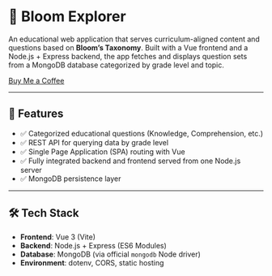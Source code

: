 # 📘 Bloom Explorer

An educational web application that serves curriculum-aligned content and questions based on **Bloom’s Taxonomy**. Built with a Vue frontend and a Node.js + Express backend, the app fetches and displays question sets from a MongoDB database categorized by grade level and topic.

[Buy Me a Coffee](https://buymeacoffee.com/stevenhutchisonkc)

---

## 🧠 Features

- ✅ Categorized educational questions (Knowledge, Comprehension, etc.)
- ✅ REST API for querying data by grade level
- ✅ Single Page Application (SPA) routing with Vue
- ✅ Fully integrated backend and frontend served from one Node.js server
- ✅ MongoDB persistence layer

---

## 🛠️ Tech Stack

- **Frontend**: Vue 3 (Vite)
- **Backend**: Node.js + Express (ES6 Modules)
- **Database**: MongoDB (via official `mongodb` Node driver)
- **Environment**: dotenv, CORS, static hosting



